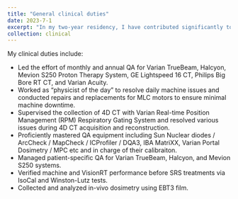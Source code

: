 ```yaml
---
title: "General clinical duties"
date: 2023-7-1
excerpt: "In my two-year residency, I have contributed significantly to the clinic. As a resident, I shoulder a wide range of responsibilities. Please click the title for a comprehensive introduction of my clinical duties."
collection: clinical
---
```


My clinical duties include:
- Led the effort of monthly and annual QA for Varian TrueBeam, Halcyon, Mevion S250 Proton Therapy System, GE Lightspeed 16 CT, Philips Big Bore RT CT, and Varian Acuity.
- Worked as “physicist of the day” to resolve daily machine issues and conducted repairs and replacements for MLC motors to ensure minimal machine downtime.
- Supervised the collection of 4D CT with Varian Real-time Position Management (RPM) Respiratory Gating System and resolved various issues during 4D CT acquisition and reconstruction.
- Proficiently mastered QA equipment including Sun Nuclear diodes / ArcCheck / MapCheck / ICProfiler / DQA3, IBA MatriXX, Varian Portal Dosimetry / MPC etc and in charge of their calibraiton.
- Managed patient-specific QA for Varian TrueBeam, Halcyon, and Mevion S250 systems.
- Verified machine and VisionRT performance before SRS treatments via IsoCal and Winston-Lutz tests.
- Collected and analyzed in-vivo dosimetry using EBT3 film.